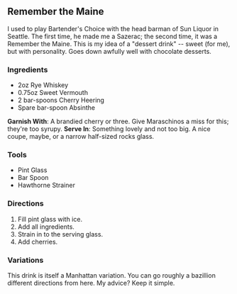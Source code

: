 ## Remember the Maine

I used to play Bartender's Choice with the head barman of Sun Liquor in Seattle. The first time, he made me a Sazerac; the second time, it was a Remember the Maine. This is my idea of a "dessert drink" -- sweet (for me), but with personality. Goes down awfully well with chocolate desserts.

### Ingredients
* 2oz Rye Whiskey
* 0.75oz Sweet Vermouth
* 2 bar-spoons Cherry Heering
* Spare bar-spoon Absinthe

**Garnish With**: A brandied cherry or three. Give Maraschinos a miss for this; they're too syrupy.
**Serve In**: Something lovely and not too big. A nice coupe, maybe, or a narrow half-sized rocks glass.

### Tools
* Pint Glass
* Bar Spoon
* Hawthorne Strainer

### Directions
1. Fill pint glass with ice.
2. Add all ingredients.
3. Strain in to the serving glass.
4. Add cherries.

### Variations
This drink is itself a Manhattan variation. You can go roughly a bazillion different directions from here. My advice? Keep it simple.
